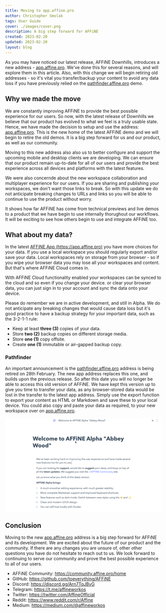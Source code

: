 ```yaml
---
title: Moving to app.affine.pro
author: Christopher Smolak
tags: User Guide
cover: ./images/cover.png
description: A big step forward for AFFiNE
created: 2023-02-20
updated: 2023-02-20
layout: blog
---
```


As you may have noticed our latest release, AFFiNE Downhills, introduces a new address - [app.affine.pro](https://app.affine.pro). We've done this for several reasons, and will explore them in this article. Also, with this change we will begin retiring old addresses - so it's vital you transfer/backup your content to avoid any data loss if you have previously relied on the [pathfinder.affine.pro](https://pathfinder.affine.pro) demo.

## Why we made the move

We are constantly improving AFFiNE to provide the best possible experience for our users. So now, with the latest release of Downhills we believe that our product has evolved to what we feel is a truly usable state. Hence, we have made the decision to setup and use the address: [app.affine.pro](https://app.affine.pro). This is the new home of the latest AFFiNE demo and we will begin to retire the old demos. It is a big step forward for us and our product, as well as our community.

Moving to this new address also also us to better configure and support the upcoming mobile and desktop clients we are developing. We can ensure that our product remain up-to-date for all of our users and provide the best experience across all devices and platforms with the latest features.

We were also concernde about the new workspace collaboration and multiplayer experience for our users. If you are sharing and publishing your workspaces, we don't want those links to break. So with this update we do not anticipate breaking changes to URLs and links so you will be able to continue to use the product without worry.

It shows how far AFFiNE has come from technical previews and live demos to a product that we have begin to use internally thorughout our workflows. It will be exciting to see how others begin to use and integrate AFFiNE too.

## What about my data?

In the latest [AFFiNE App (https://app.affine.pro)](https://app.affine.pro) you have more choices for your data. If you use a local workspace you should regularly export and/or save your data. Local workspaces rely on storage from your browser - so if you wipe your browser data you may lose all your workspaces and content. But that's where AFFiNE Cloud comes in.

With AFFiNE Cloud functionality enabled your workspaces can be synced to the cloud and so even if you change your device. or clear your browser data, you can just sign in to your account and sync the data onto your device.

Please do remember we are in active development, and still in Alpha. We do not anticipate any breaking changes that would cause data loss but it's good practice to have a backup strategy for your important data, such as the 3-2-1-1 rule:

*   Keep at least **three (3)** copies of your data.
*   Store **two (2)** backup copies on different storage media.
*   Store **one (1)** copy offsite.
*   Create **one (1)** immutable or air-gapped backup copy.

### Pathfinder

An important announcement is the [pathfinder.affine.pro](https://pathfinder.affine.pro) address is being retired on 28th February. The new app address replaces this one, and builds upon the previous release. So after this date you will no longer be able to access this old version of AFFiNE. We have kept this version up to give you time to transfer your data, as any browser-stored data would be lost in the transfer to the latest app address. Simply use the export function to export your content as HTML or Markdown and save these to your local device. You could also copy and paste your data as required, to your new workspace over on [app.affine.pro](https://app.affine.pro).

![](./images/pathfinder-export.gif)

## Conclusion

Moving to the new [app.affine.pro](https://app.affine.pro) address is a big step forward for AFFiNE and its development. We are excited about the future of our product and the community. If there are any changes you are unsure of, other other questions you have do not hesitate to reach out to us. We look forward to continuing to serve our community and prove the best possible experience to all of our users.

- AFFiNE Community: https://community.affine.pro/home
- GitHub: https://github.com/toeverything/AFFiNE
- Discord: https://discord.gg/Arn7TqJBvG
- Telegram: https://t.me/affineworkos
- Twitter: https://twitter.com/AffineOfficial
- Reddit: https://www.reddit.com/r/Affine
- Medium: https://medium.com/@affineworkos